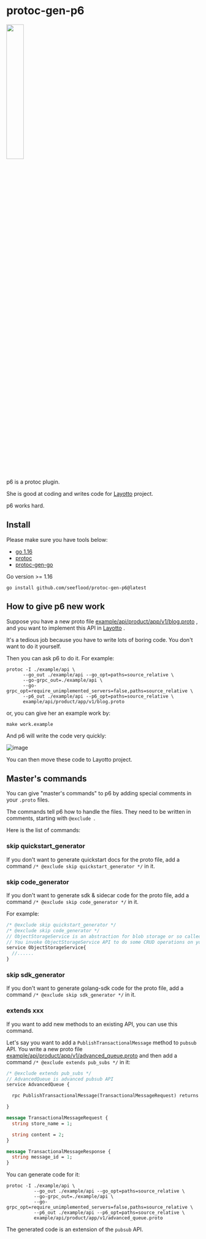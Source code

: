 # protoc-gen-p6
<img src="https://user-images.githubusercontent.com/26001097/188037681-005b8104-823e-45ea-82a9-3f77cd371636.png" width="30%" height="30%">

p6 is a protoc plugin. 

She is good at coding and writes code for [Layotto](https://github.com/mosn/layotto) project. 

p6 works hard.

## Install

Please make sure you have tools below:

- [go 1.16](https://golang.org/dl/)
- [protoc](https://github.com/protocolbuffers/protobuf)
- [protoc-gen-go](https://github.com/protocolbuffers/protobuf-go)

Go version >= 1.16

```shell
go install github.com/seeflood/protoc-gen-p6@latest
```

## How to give p6 new work
Suppose you have a new proto file [example/api/product/app/v1/blog.proto](example/api/product/app/v1/blog.proto) , and you want to implement this API in [Layotto](https://github.com/mosn/layotto) . 

It's a tedious job because you have to write lots of boring code. You don't want to do it yourself.

Then you can ask p6 to do it. For example:

```shell
protoc -I ./example/api \
      --go_out ./example/api --go_opt=paths=source_relative \
      --go-grpc_out=./example/api \
      --go-grpc_opt=require_unimplemented_servers=false,paths=source_relative \
      --p6_out ./example/api --p6_opt=paths=source_relative \
      example/api/product/app/v1/blog.proto
```

or, you can give her an example work by:

```shell
make work.example
```

And p6 will write the code very quickly:

![image](https://user-images.githubusercontent.com/26001097/188781256-690b6d47-3d5a-4f09-9dcf-e9dda3ae151f.png)

You can then move these code to Layotto project.

## Master's commands
You can give "master's commands" to p6 by adding special comments in your `.proto` files. 

The commands tell p6 how to handle the files. They need to be written in comments, starting with `@exclude `.

Here is the list of commands:

### skip quickstart_generator
If you don't want to generate quickstart docs for the proto file, add a command `/* @exclude skip quickstart_generator */` in it.

### skip code_generator
If you don't want to generate sdk & sidecar code for the proto file, add a command `/* @exclude skip code_generator */` in it.

For example:

```protobuf
/* @exclude skip quickstart_generator */
/* @exclude skip code_generator */
// ObjectStorageService is an abstraction for blob storage or so called "object storage", such as alibaba cloud OSS, such as AWS S3.
// You invoke ObjectStorageService API to do some CRUD operations on your binary file, e.g. query my file, delete my file, etc.
service ObjectStorageService{
  //......
}
```

### skip sdk_generator
If you don't want to generate golang-sdk code for the proto file, add a command `/* @exclude skip sdk_generator */` in it.

### extends xxx
If you want to add new methods to an existing API, you can use this command. 

Let's say you want to add a `PublishTransactionalMessage` method to `pubsub` API. You write a new proto file [example/api/product/app/v1/advanced_queue.proto](example/api/product/app/v1/advanced_queue.proto) and then add a command `/* @exclude extends pub_subs */` in it:

```protobuf
/* @exclude extends pub_subs */
// AdvancedQueue is advanced pubsub API
service AdvancedQueue {

  rpc PublishTransactionalMessage(TransactionalMessageRequest) returns (TransactionalMessageResponse);

}

message TransactionalMessageRequest {
  string store_name = 1;

  string content = 2;
}

message TransactionalMessageResponse {
  string message_id = 1;
}
```

You can generate code for it:

```shell
protoc -I ./example/api \
          --go_out ./example/api --go_opt=paths=source_relative \
          --go-grpc_out=./example/api \
          --go-grpc_opt=require_unimplemented_servers=false,paths=source_relative \
          --p6_out ./example/api --p6_opt=paths=source_relative \
          example/api/product/app/v1/advanced_queue.proto
```

The generated code is an extension of the `pubsub` API.
